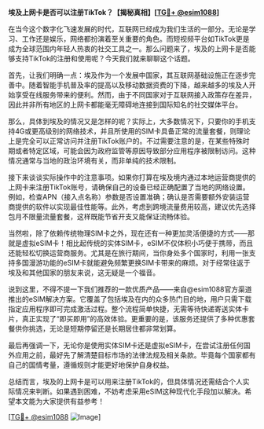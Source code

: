 **埃及上网卡是否可以注册TikTok？【揭秘真相】[[TG💪+ @esim1088](https://t.me/s/esim1088)]**

在当今这个数字化飞速发展的时代，互联网已经成为我们生活的一部分。无论是学习、工作还是娱乐，网络都扮演着至关重要的角色。而短视频平台如TikTok更是成为全球范围内年轻人热衷的社交工具之一。那么问题来了，埃及的上网卡是否能够支持TikTok的注册和使用呢？今天我们就来聊聊这个话题。

首先，让我们明确一点：埃及作为一个发展中国家，其互联网基础设施正在逐步完善中。随着智能手机普及率的提高以及移动数据资费的下降，越来越多的埃及人开始享受在线服务带来的便利。然而，由于不同国家对于互联网接入政策存在差异，因此并非所有地区的上网卡都能毫无障碍地连接到国际知名的社交媒体平台。

那么，具体到埃及的情况又是怎样的呢？实际上，大多数情况下，只要你的手机支持4G或更高级别的网络技术，并且所使用的SIM卡具备正常的流量套餐，则理论上是完全可以正常访问并注册TikTok账户的。不过需要注意的是，在某些特殊时期或者特定区域，可能会因为政府监管等原因导致部分应用程序被限制访问。这种情况通常与当地的政治环境有关，而非单纯的技术限制。

接下来谈谈实际操作中的注意事项。如果你打算在埃及境内通过本地运营商提供的上网卡来注册TikTok账号，请确保自己的设备已经正确配置了当地的网络设置。例如，检查APN（接入点名称）参数是否设置准确；确认是否需要额外安装运营商提供的软件以实现最佳性能等。此外，考虑到跨境流量费用较高，建议优先选择包月不限量流量套餐，这样既能节省开支又能保证流畅体验。

当然啦，除了依赖传统物理SIM卡之外，现在还有一种更加灵活便捷的方式——那就是虚拟eSIM卡！相比起传统的实体SIM卡，eSIM不仅体积小巧便于携带，而且还能轻松切换运营商服务。尤其是在旅行期间，当你身处多个国家时，利用一张支持多国漫游功能的eSIM卡就能避免频繁更换SIM卡带来的麻烦。对于经常往返于埃及和其他国家的朋友来说，这无疑是一个福音。

说到这里，不得不提一下我们推荐的一款优质产品——来自@esim1088官方渠道推出的eSIM解决方案。它覆盖了包括埃及在内的众多热门目的地，用户只需下载指定应用程序即可完成激活过程。整个流程简单快捷，无需等待快递寄送实体卡片，真正实现了“即买即用”的高效体验。更重要的是，该服务还提供了多种优惠套餐供你挑选，无论是短期停留还是长期居住都非常划算。

最后再强调一下，无论你是使用实体SIM卡还是虚拟eSIM卡，在尝试注册任何国外应用之前，最好先了解清楚目标市场的法律法规及相关条款。毕竟每个国家都有自己的国情考量，遵循规则才能更好地保护自身权益。

总结而言，埃及的上网卡是可以用来注册TikTok的，但具体情况还需结合个人实际情况来判断。如果遇到困难，不妨考虑采用eSIM这种现代化手段加以解决。希望本文能为大家提供有益参考！

[[TG💪+ @esim1088](https://t.me/s/esim1088) ![Image](https://i.postimg.cc/4NQfJmqS/Snipaste-2025-05-13-00-14-12.png)]